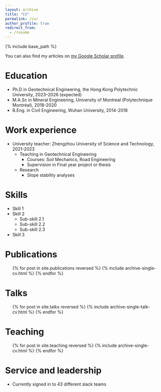 ```yaml
---
layout: archive
title: "CV"
permalink: /cv/
author_profile: true
redirect_from:
  - /resume
---
```


{% include base_path %}
<div class="wordwrap">You can also find my articles on <a href="{{site.author.googlescholar}}">my Google Scholar profile</a>.</div>

Education
======
* Ph.D in Geotechnical Engineering, the Hong Kong Polytechnic University, 2023–2026 (expected)
* M.A.Sc in Mineral Engineering, University of Montreal (Polytechnique Montréal), 2018-2020
* B.Eng. in Civil Engineering, Wuhan University, 2014-2018

Work experience
======
* University teacher: Zhengzhou University of Science and Technology, 2021-2023
  * Teaching in Geotechnical Engineering
    * Courses: Soil Mechanics, Road Engineering
    * Supervision in Final year project or thesis
  * Research 
    * Slope stability analyses
 
Skills
======
* Skill 1
* Skill 2
  * Sub-skill 2.1
  * Sub-skill 2.2
  * Sub-skill 2.3
* Skill 3

Publications
======
  <ul>{% for post in site.publications reversed %}
    {% include archive-single-cv.html %}
  {% endfor %}</ul>
  
Talks
======
  <ul>{% for post in site.talks reversed %}
    {% include archive-single-talk-cv.html  %}
  {% endfor %}</ul>
  
Teaching
======
  <ul>{% for post in site.teaching reversed %}
    {% include archive-single-cv.html %}
  {% endfor %}</ul>
  
Service and leadership
======
* Currently signed in to 43 different slack teams
